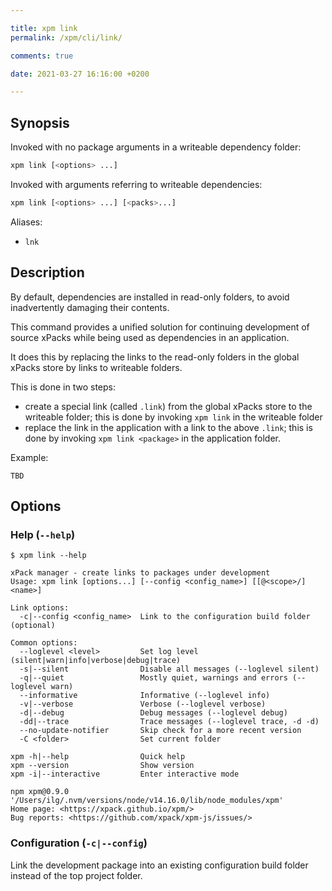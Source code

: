 ```yaml
---

title: xpm link
permalink: /xpm/cli/link/

comments: true

date: 2021-03-27 16:16:00 +0200

---
```


## Synopsis

Invoked with no package arguments in a writeable dependency folder:

```sh
xpm link [<options> ...]
```

Invoked with arguments referring to writeable dependencies:

```sh
xpm link [<options> ...] [<packs>...]
```

Aliases:

- `lnk`

## Description

By default, dependencies are installed in read-only folders, to avoid
inadvertently damaging their contents.

This command provides a unified solution for continuing
development of source xPacks while being used as dependencies in
an application.

It does this by replacing the links to the read-only folders in the
global xPacks store by links to writeable folders.

This is done in two steps:

- create a special link (called `.link`) from the global xPacks store
to the writeable folder; this is done by invoking `xpm link` in the
writeable folder
- replace the link in the application with a link to the above `.link`;
this is done by invoking `xpm link <package>` in the application folder.

Example:

```console
TBD
```

## Options

### Help (`--help`)

```console
$ xpm link --help

xPack manager - create links to packages under development
Usage: xpm link [options...] [--config <config_name>] [[@<scope>/]<name>]

Link options:
  -c|--config <config_name>  Link to the configuration build folder (optional)

Common options:
  --loglevel <level>         Set log level (silent|warn|info|verbose|debug|trace)
  -s|--silent                Disable all messages (--loglevel silent)
  -q|--quiet                 Mostly quiet, warnings and errors (--loglevel warn)
  --informative              Informative (--loglevel info)
  -v|--verbose               Verbose (--loglevel verbose)
  -d|--debug                 Debug messages (--loglevel debug)
  -dd|--trace                Trace messages (--loglevel trace, -d -d)
  --no-update-notifier       Skip check for a more recent version
  -C <folder>                Set current folder

xpm -h|--help                Quick help
xpm --version                Show version
xpm -i|--interactive         Enter interactive mode

npm xpm@0.9.0 '/Users/ilg/.nvm/versions/node/v14.16.0/lib/node_modules/xpm'
Home page: <https://xpack.github.io/xpm/>
Bug reports: <https://github.com/xpack/xpm-js/issues/>
```

### Configuration (`-c|--config`)

Link the development package into an existing configuration build folder
instead of the top project folder.

